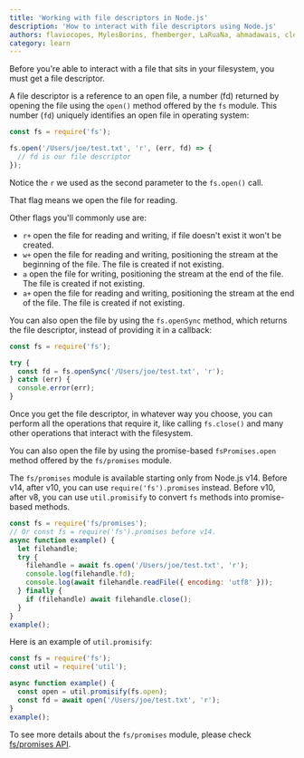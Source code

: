```yaml
---
title: 'Working with file descriptors in Node.js'
description: 'How to interact with file descriptors using Node.js'
authors: flaviocopes, MylesBorins, fhemberger, LaRuaNa, ahmadawais, clean99
category: learn
---
```


Before you're able to interact with a file that sits in your filesystem, you must get a file descriptor.

A file descriptor is a reference to an open file, a number (fd) returned by opening the file using the `open()` method offered by the `fs` module. This number (`fd`) uniquely identifies an open file in operating system:

```js
const fs = require('fs');

fs.open('/Users/joe/test.txt', 'r', (err, fd) => {
  // fd is our file descriptor
});
```

Notice the `r` we used as the second parameter to the `fs.open()` call.

That flag means we open the file for reading.

Other flags you'll commonly use are:

* `r+` open the file for reading and writing, if file doesn't exist it won't be created.
* `w+` open the file for reading and writing, positioning the stream at the beginning of the file. The file is created if not existing.
* `a` open the file for writing, positioning the stream at the end of the file. The file is created if not existing.
* `a+` open the file for reading and writing, positioning the stream at the end of the file. The file is created if not existing.

You can also open the file by using the `fs.openSync` method, which returns the file descriptor, instead of providing it in a callback:

```js
const fs = require('fs');

try {
  const fd = fs.openSync('/Users/joe/test.txt', 'r');
} catch (err) {
  console.error(err);
}
```

Once you get the file descriptor, in whatever way you choose, you can perform all the operations that require it, like calling `fs.close()` and many other operations that interact with the filesystem.

You can also open the file by using the promise-based `fsPromises.open` method offered by the `fs/promises` module.

The `fs/promises` module is available starting only from Node.js v14. Before v14, after v10, you can use `require('fs').promises` instead. Before v10, after v8, you can use `util.promisify` to convert `fs` methods into promise-based methods.

```js
const fs = require('fs/promises');
// Or const fs = require('fs').promises before v14.
async function example() {
  let filehandle;
  try {
    filehandle = await fs.open('/Users/joe/test.txt', 'r');
    console.log(filehandle.fd);
    console.log(await filehandle.readFile({ encoding: 'utf8' }));
  } finally {
    if (filehandle) await filehandle.close();
  }
}
example();
```

Here is an example of `util.promisify`:

```js
const fs = require('fs');
const util = require('util');

async function example() {
  const open = util.promisify(fs.open);
  const fd = await open('/Users/joe/test.txt', 'r');
}
example();
```

To see more details about the `fs/promises` module, please check [fs/promises API](https://nodejs.org/docs/latest-v17.x/api/fs.html#promises-api).
